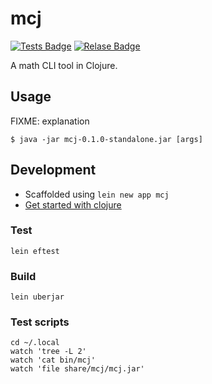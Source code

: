# mcj

[![Tests Badge](https://github.com/mebble/mcj/actions/workflows/tests.yml/badge.svg)](https://github.com/mebble/mcj/actions/workflows/tests.yml)
[![Relase Badge](https://github.com/mebble/mcj/actions/workflows/release.yml/badge.svg)](https://github.com/mebble/mcj/actions/workflows/release.yml)

A math CLI tool in Clojure.

## Usage

FIXME: explanation

    $ java -jar mcj-0.1.0-standalone.jar [args]

## Development

- Scaffolded using `lein new app mcj`
- [Get started with clojure](https://www.braveclojure.com/getting-started/)

### Test

```
lein eftest
```

### Build

```
lein uberjar
```

### Test scripts

```
cd ~/.local
watch 'tree -L 2'
watch 'cat bin/mcj'
watch 'file share/mcj/mcj.jar'
```

